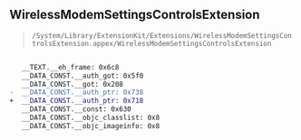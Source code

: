 ## WirelessModemSettingsControlsExtension

> `/System/Library/ExtensionKit/Extensions/WirelessModemSettingsControlsExtension.appex/WirelessModemSettingsControlsExtension`

```diff

   __TEXT.__eh_frame: 0x6c8
   __DATA_CONST.__auth_got: 0x5f0
   __DATA_CONST.__got: 0x208
-  __DATA_CONST.__auth_ptr: 0x738
+  __DATA_CONST.__auth_ptr: 0x718
   __DATA_CONST.__const: 0x630
   __DATA_CONST.__objc_classlist: 0x8
   __DATA_CONST.__objc_imageinfo: 0x8

```
